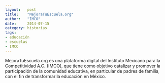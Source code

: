 ```yaml
---
layout:   post
title:    "MejoraTuEscuela.org"
author:   "IMCO"
date:     2014-07-15
category: historias
tags:
- educación
- escuelas
- IMCO
---
```


MejoraTuEscuela.org es una plataforma digital del Instituto Mexicano para la Competitividad A.C. (IMCO), que tiene como objetivo catalizar y promover la participación de la comunidad educativa, en particular de padres de familia, con el fin de transformar la educación en México.

